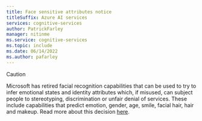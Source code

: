 ```yaml
---
title: Face sensitive attributes notice
titleSuffix: Azure AI services
services: cognitive-services
author: PatrickFarley
manager: nitinme
ms.service: cognitive-services
ms.topic: include 
ms.date: 06/14/2022
ms.author: pafarley
---
```


> [!CAUTION]
> Microsoft has retired facial recognition capabilities that can be used to try to infer emotional states and identity attributes which, if misused, can subject people to stereotyping, discrimination or unfair denial of services. These include capabilities that predict emotion, gender, age, smile, facial hair, hair and makeup. Read more about this decision [here](https://azure.microsoft.com/blog/responsible-ai-investments-and-safeguards-for-facial-recognition/).

